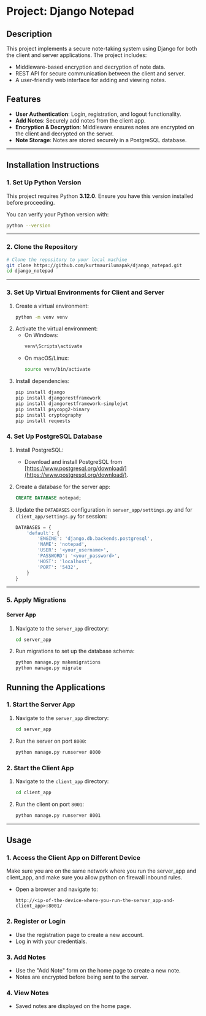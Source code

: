 # Project: Django Notepad

## **Description**
This project implements a secure note-taking system using Django for both the client and server applications. The project includes:
- Middleware-based encryption and decryption of note data.
- REST API for secure communication between the client and server.
- A user-friendly web interface for adding and viewing notes.

## **Features**
- **User Authentication**: Login, registration, and logout functionality.
- **Add Notes**: Securely add notes from the client app.
- **Encryption & Decryption**: Middleware ensures notes are encrypted on the client and decrypted on the server.
- **Note Storage**: Notes are stored securely in a PostgreSQL database.

---

## **Installation Instructions**

### **1. Set Up Python Version**
This project requires Python **3.12.0**. Ensure you have this version installed before proceeding.

You can verify your Python version with:
```bash
python --version
```

---

### **2. Clone the Repository**
```bash
# Clone the repository to your local machine
git clone https://github.com/kurtmaurilumapak/django_notepad.git
cd django_notepad
```

---

### **3. Set Up Virtual Environments for Client and Server**

1. Create a virtual environment:
   ```bash
   python -m venv venv
   ```
2. Activate the virtual environment:
   - On Windows:
     ```bash
     venv\Scripts\activate
     ```
   - On macOS/Linux:
     ```bash
     source venv/bin/activate
     ```
3. Install dependencies:
   ```bash
   pip install django
   pip install djangorestframework
   pip install djangorestframework-simplejwt
   pip install psycopg2-binary
   pip install cryptography
   pip install requests
   ```
### **4. Set Up PostgreSQL Database**
1. Install PostgreSQL:
   - Download and install PostgreSQL from [https://www.postgresql.org/download/](https://www.postgresql.org/download/).

2. Create a database for the server app:
   ```sql
   CREATE DATABASE notepad;
   ```
3. Update the `DATABASES` configuration in `server_app/settings.py` and for `client_app/settings.py` for session:
   ```python
   DATABASES = {
       'default': {
           'ENGINE': 'django.db.backends.postgresql',
           'NAME': 'notepad',
           'USER': '<your_username>',
           'PASSWORD': '<your_password>',
           'HOST': 'localhost',
           'PORT': '5432',
       }
   }
   ```

---

### **5. Apply Migrations**

#### **Server App**
1. Navigate to the `server_app` directory:
   ```bash
   cd server_app
   ```
2. Run migrations to set up the database schema:
   ```bash
   python manage.py makemigrations
   python manage.py migrate
   ```

## **Running the Applications**

### **1. Start the Server App**
1. Navigate to the `server_app` directory:
   ```bash
   cd server_app
   ```
2. Run the server on port `8000`:
   ```bash
   python manage.py runserver 8000
   ```

### **2. Start the Client App**
1. Navigate to the `client_app` directory:
   ```bash
   cd client_app
   ```
2. Run the client on port `8001`:
   ```bash
   python manage.py runserver 8001
   ```

---

## **Usage**

### **1. Access the Client App on Different Device**
Make sure you are on the same network where you run the server_app and client_app, and make sure you allow python on firewall inbound rules.
- Open a browser and navigate to:
  ```
  http://<ip-of-the-device-where-you-run-the-server_app-and-client_app>:8001/
  ```

### **2. Register or Login**
- Use the registration page to create a new account.
- Log in with your credentials.

### **3. Add Notes**
- Use the "Add Note" form on the home page to create a new note.
- Notes are encrypted before being sent to the server.

### **4. View Notes**
- Saved notes are displayed on the home page.
